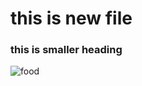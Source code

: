 # this is new file
### this is smaller heading

![food](https://burmaspice.com/wp-content/uploads/2018/09/Burma-Spice-Middle-Eastern-Levant-Jordanian-Recipe-Mansaf-web-res.jpg)
